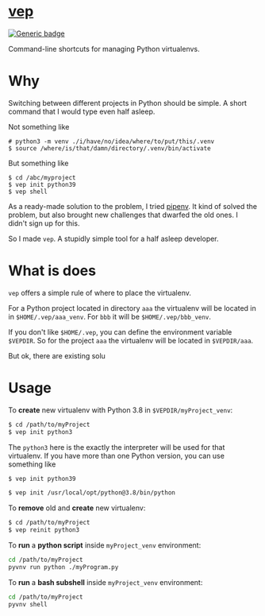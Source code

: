 # [vep](https://github.com/rtmigo/vep)

[![Generic badge](https://img.shields.io/badge/ready_for_use-no-red.svg)](#)

Command-line shortcuts for managing Python virtualenvs.

# Why

Switching between different projects in Python should be simple. A short command 
that I would type even half asleep.

Not something like
```base
# python3 -m venv ./i/have/no/idea/where/to/put/this/.venv
$ source /where/is/that/damn/directory/.venv/bin/activate
```

But something like
```base
$ cd /abc/myproject
$ vep init python39
$ vep shell
```

As a ready-made solution to the problem, I tried [pipenv](https://pipenv.pypa.io/). It kind of 
solved the problem, but also brought new challenges that dwarfed the old ones. I didn't sign 
up for this.

So I made `vep`. A stupidly simple tool for a half asleep developer.

# What is does

`vep` offers a simple rule of where to place the virtualenv.

For a Python project located in directory `aaa` the virtualenv will be located in 
in `$HOME/.vep/aaa_venv`. For `bbb` it will be `$HOME/.vep/bbb_venv`. 

If you don't like `$HOME/.vep`, you can define the environment variable `$VEPDIR`. So 
for the project `aaa` the virtualenv will be located in `$VEPDIR/aaa`.

But ok, there are existing solu


# Usage

To **create** new virtualenv with Python 3.8 in `$VEPDIR/myProject_venv`:

```bash
$ cd /path/to/myProject
$ vep init python3
```

The `python3` here is the exactly the interpreter will be used for that virtualenv. If you have 
more than one Python version, you can use something like

```bash
$ vep init python39
```
```bash
$ vep init /usr/local/opt/python@3.8/bin/python
```

	
To **remove** old and **create** new virtualenv:

```bash
$ cd /path/to/myProject
$ vep reinit python3
```

To **run** a **python script** inside `myProject_venv` environment: 
```bash 		
cd /path/to/myProject
pyvnv run python ./myProgram.py
```

To **run** a **bash subshell** inside `myProject_venv` environment:
```bash	
cd /path/to/myProject
pyvnv shell
```